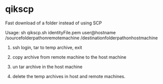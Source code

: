 qikscp
======

Fast download of a folder instead of using SCP

Usage:
sh qikscp.sh identityFile.pem user@hostname /sourcefolderpathonremotemachine /destinationfolderpathonhostmachine

1. ssh login, tar to temp archive, exit

2. copy archive from remote machine to the host machine

3. un tar archive in the host machine

4. delete the temp archives in host and remote machines.

